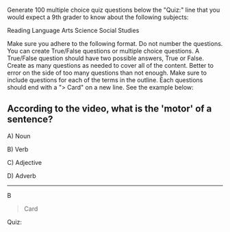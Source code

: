 Generate 100 multiple choice quiz questions below the "Quiz:" line that you would expect a 9th grader to know about the following subjects:

Reading
Language Arts
Science
Social Studies

Make sure you adhere to the following format. Do not number the questions. You can create True/False questions or multiple choice questions. A True/False question should have two possible answers, True or False. Create as many questions as needed to cover all of the content. Better to error on the side of too many questions than not enough. Make sure to include questions for each of the terms in the outline. Each questions should end with a "> Card" on a new line. See the example below:

## According to the video, what is the 'motor' of a sentence?

A) Noun

B) Verb

C) Adjective

D) Adverb

---

B

> Card

Quiz:

